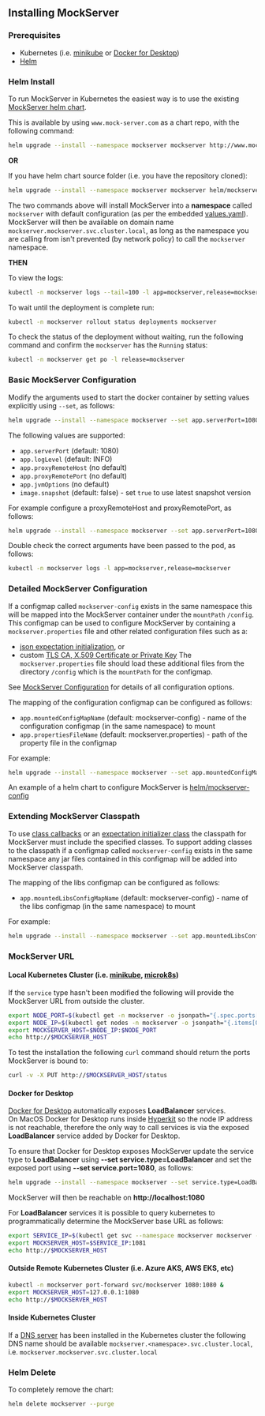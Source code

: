## Installing MockServer

### Prerequisites

- Kubernetes (i.e. [minikube](https://kubernetes.io/docs/tasks/tools/install-minikube/) or [Docker for Desktop](https://www.docker.com/products/docker-desktop)) 
- [Helm](https://docs.helm.sh/using_helm/#quickstart-guide)

### Helm Install

To run MockServer in Kubernetes the easiest way is to use the existing [MockServer helm chart](http://www.mock-server.com/mockserver-5.11.1.tgz).

This is available by using `www.mock-server.com` as a chart repo, with the following command:

```bash
helm upgrade --install --namespace mockserver mockserver http://www.mock-server.com/mockserver-5.11.1.tgz
```

**OR** 

If you have helm chart source folder (i.e. you have the repository cloned):

```bash
helm upgrade --install --namespace mockserver mockserver helm/mockserver
```

The two commands above will install MockServer into a **namespace** called `mockserver` with default configuration (as per the embedded [values.yaml](https://github.com/mock-server/mockserver/blob/master/helm/mockserver/values.yaml)).  
MockServer will then be available on domain name `mockserver.mockserver.svc.cluster.local`, as long as the namespace you are calling from isn't prevented (by network policy) to call the `mockserver` namespace.

**THEN**

To view the logs:

```bash
kubectl -n mockserver logs --tail=100 -l app=mockserver,release=mockserver
```

To wait until the deployment is complete run:

```bash
kubectl -n mockserver rollout status deployments mockserver
```

To check the status of the deployment without waiting, run the following command and confirm the `mockserver` has the `Running` status:

```bash
kubectl -n mockserver get po -l release=mockserver
```

### Basic MockServer Configuration

Modify the arguments used to start the docker container by setting values explicitly using `--set`, as follows:

```bash
helm upgrade --install --namespace mockserver --set app.serverPort=1080 --set app.logLevel=INFO mockserver http://www.mock-server.com/mockserver-5.11.1.tgz
```

The following values are supported:

- `app.serverPort` (default: 1080)
- `app.logLevel` (default: INFO)
- `app.proxyRemoteHost` (no default)
- `app.proxyRemotePort` (no default)
- `app.jvmOptions` (no default)
- `image.snapshot` (default: false) - set `true` to use latest snapshot version

For example configure a proxyRemoteHost and proxyRemotePort, as follows:

```bash
helm upgrade --install --namespace mockserver --set app.serverPort=1080 --set app.proxyRemoteHost=www.mock-server.com --set app.proxyRemotePort=443 mockserver http://www.mock-server.com/mockserver-5.11.1.tgz
```

Double check the correct arguments have been passed to the pod, as follows:

```bash
kubectl -n mockserver logs -l app=mockserver,release=mockserver
```

### Detailed MockServer Configuration

If a configmap called `mockserver-config` exists in the same namespace this will be mapped into the MockServer container under the `mountPath` `/config`.
This configmap can be used to configure MockServer by containing a `mockserver.properties` file and other related configuration files such as a:

- [json expectation initialization](https://www.mock-server.com/mock_server/initializing_expectations.html), or
- custom [TLS CA, X.509 Certificate or Private Key](https://www.mock-server.com/mock_server/HTTPS_TLS.html#configuration)
The `mockserver.properties` file should load these additional files from the directory `/config` which is the `mountPath` for the configmap.

See [MockServer Configuration](https://www.mock-server.com/mock_server/configuration_properties.html) for details of all configuration options.
  
The mapping of the configuration configmap can be configured as follows:

- `app.mountedConfigMapName` (default: mockserver-config) - name of the configuration configmap (in the same namespace) to mount
- `app.propertiesFileName` (default: mockserver.properties) - path of the property file in the configmap

For example:

```bash
helm upgrade --install --namespace mockserver --set app.mountedConfigMapName=other-mockserver-config --set app.propertiesFileNamem=other-mockserver.properties mockserver helm/mockserver
```

An example of a helm chart to configure MockServer is [helm/mockserver-config](https://github.com/mock-server/mockserver/tree/master/helm/mockserver-config)

### Extending MockServer Classpath

To use [class callbacks](https://www.mock-server.com/mock_server/creating_expectations.html#button_response_class_callback) or an [expectation initializer class](https://www.mock-server.com/mock_server/initializing_expectations.html#expectation_initializer_class) the classpath for MockServer must include the specified classes.
To support adding classes to the classpath if a configmap called `mockserver-config` exists in the same namespace any jar files contained in this configmap will be added into MockServer classpath.

The mapping of the libs configmap can be configured as follows:

- `app.mountedLibsConfigMapName` (default: mockserver-config) - name of the libs configmap (in the same namespace) to mount

For example:

```bash
helm upgrade --install --namespace mockserver --set app.mountedLibsConfigMapName=mockserver-libs mockserver helm/mockserver
```

### MockServer URL

#### Local Kubernetes Cluster (i.e. [minikube](https://github.com/kubernetes/minikube), [microk8s](https://microk8s.io/))

If the `service` type hasn't been modified the following will provide the MockServer URL from outside the cluster.

```bash
export NODE_PORT=$(kubectl get -n mockserver -o jsonpath="{.spec.ports[0].nodePort}" services mockserver)
export NODE_IP=$(kubectl get nodes -n mockserver -o jsonpath="{.items[0].status.addresses[0].address}")
export MOCKSERVER_HOST=$NODE_IP:$NODE_PORT
echo http://$MOCKSERVER_HOST
```

To test the installation the following `curl` command should return the ports MockServer is bound to:

```bash
curl -v -X PUT http://$MOCKSERVER_HOST/status
```

#### Docker for Desktop

[Docker for Desktop](https://www.docker.com/products/docker-desktop) automatically exposes **LoadBalancer** services.  
On MacOS Docker for Desktop runs inside [Hyperkit](https://github.com/moby/hyperkit) so the node IP address is not reachable, therefore the only way to call services is via the exposed **LoadBalancer** service added by Docker for Desktop.

To ensure that Docker for Desktop exposes MockServer update the service type to **LoadBalancer** using **--set service.type=LoadBalancer** and set the exposed port using **--set service.port=1080**, as follows:

```bash
helm upgrade --install --namespace mockserver --set service.type=LoadBalancer --set service.port=1080 mockserver http://www.mock-server.com/mockserver-5.11.1.tgz
```

MockServer will then be reachable on **http://localhost:1080**

For **LoadBalancer** services it is possible to query kubernetes to programmatically determine the MockServer base URL as follows:

```bash
export SERVICE_IP=$(kubectl get svc --namespace mockserver mockserver -o jsonpath='{.status.loadBalancer.ingress[0].hostname}')
export MOCKSERVER_HOST=$SERVICE_IP:1081
echo http://$MOCKSERVER_HOST
```

#### Outside Remote Kubernetes Cluster (i.e. Azure AKS, AWS EKS, etc)

```bash
kubectl -n mockserver port-forward svc/mockserver 1080:1080 &
export MOCKSERVER_HOST=127.0.0.1:1080
echo http://$MOCKSERVER_HOST
```

#### Inside Kubernetes Cluster

If a [DNS server](https://kubernetes.io/docs/concepts/services-networking/service/#dns) has been installed in the Kubernetes cluster the following DNS name should be available `mockserver.<namespace>.svc.cluster.local`, i.e. `mockserver.mockserver.svc.cluster.local`

### Helm Delete

To completely remove the chart:

```bash
helm delete mockserver --purge
```
